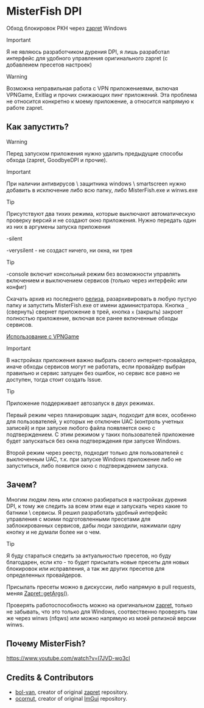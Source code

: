 # MisterFish DPI
Обход блокировок РКН через [zapret](https://github.com/bol-van/zapret/) Windows

> [!IMPORTANT]
> Я не являюсь разработчиком дурения DPI, я лишь разработал интерфейс для удобного управления оригинального zapret (с добавлеием пресетов настроек)

> [!WARNING]
> Возможна неправильная работа с VPN приложениеями, включая VPNGame, Exitlag и прочих снижающих пинг приложений.
> Эта проблема не относится конкретно к моему приложение, а относится напрямую к работе zapret.

## Как запустить?
> [!WARNING]
> Перед запуском приложения нужно удалить предыдущие способы обхода (zapret, GoodbyeDPI и прочие).

> [!IMPORTANT]
> При наличии антивирусов \ защитника windows \ smartscreen нужно добавить в исключение либо всю папку, либо MisterFish.exe и winws.exe

> [!TIP]
> Присутствуют два тихих режима, которые выключают автоматическую проверку версий и не создают окно приложения. Нужно передать один из них в аргумены запуска приложения
> 
> -silent
> 
> -verysilent - не создаст ничего, ни окна, ни трея

> [!TIP]
> -console включит консольный режим без возможности управлять включением и выключением сервисов (только через интерфейс или конфиг)

Скачать архив из последнего [релиза](https://github.com/Elllkere/misterfishdpi/releases/latest), разархивировать в любую пустую папку и запустить MisterFish.exe от имени администратора.
Кнопка `_` (свернуть) свернет приложение в трей, кнопка `х` (закрыть) закроет полностью приложение, включая все ранее включенные обходы сервисов.

[Использование с VPNGame](https://github.com/Elllkere/misterfishdpi/discussions/3)

> [!IMPORTANT]
> В настройках приложения важно выбрать своего интернет-провайдера, иначе обходы сервисов могут не работать, если провайдер выбран правильно и сервис запущен без ошибок, но сервис все равно не доступен, тогда стоит создать Issue.

> [!TIP]
> Приложение поддерживает автозапуск в двух режимах.
>
> Первый режим через планировщик задач, подходит для всех, особенно для пользователей, у которых не отключен UAC (контроль учетных записей) и при запуске любого файла появляется окно с подтверждением. С этим режимом у таких пользователей приложение будет запускаться без окна подтверждения при запуске Windows.
>
> Второй режим через реестр, подходит только для пользователей с выключенным UAC, т.к. при запуске Windows приложение либо не запуститься, либо появится окно с подтверждением запуска.

## Зачем?
Многим людям лень или сложно разбираться в настройках дурения DPI, к тому же следить за всем этим еще и запускать через какие то батники \ сервисы. Я решил разработать удобный интерфейс управления с моими подготовленными пресетами для заблокированных сервисов, дабы люди заходили, нажимали одну кнопку и не думали более ни о чем.

> [!TIP]
> Я буду стараться следить за актуальностью пресетов, но буду благодарен, если кто - то будет присылать новые пресеты для новых блокировок или исправления, а так же других пресетов для определенных провайдеров.
>
> Присылать пресеты можно в дискуссии, либо напрямую в pull requests, меняя [Zapret::getArgs()](https://github.com/Elllkere/misterfishdpi/blob/main/ZapretGUI/zapret/zapret_imp.hpp#L213).
>
> Проверять работоспособность можно на оригинальном [zapret](https://github.com/bol-van/zapret/), только не забывать, что это только для Windows, соотвественно проверять там же через winws (nfqws) или можно напрямую из моей релизной версии winws.

## Почему MisterFish?
https://www.youtube.com/watch?v=I7JVD-wo3cI

## Credits & Contributors
* [bol-van](https://github.com/bol-van/), creator of original [zapret](https://github.com/bol-van/zapret/) repository.
* [ocornut](https://github.com/ocornut/), creator of original [ImGui](https://github.com/ocornut/imgui) repository.
